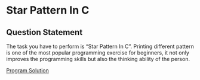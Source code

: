 # Star Pattern In C 

## Question Statement

The task you have to perform is “Star Pattern In C”. Printing different pattern is one of the most popular programming exercise for beginners, it not only improves the programming skills but also the thinking ability of the person.

[Program Solution](github.com/theafrazkhan)